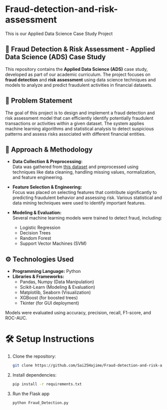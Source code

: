 # Fraud-detection-and-risk-assessment
This is our Applied Data Science Case Study Project

## 🚨 Fraud Detection & Risk Assessment - Applied Data Science (ADS) Case Study

This repository contains the **Applied Data Science (ADS)** case study, developed as part of our academic curriculum. The project focuses on **fraud detection** and **risk assessment** using data science techniques and models to analyze and predict fraudulent activities in financial datasets.

## 🧠 Problem Statement

The goal of this project is to design and implement a fraud detection and risk assessment model that can efficiently identify potentially fraudulent transactions or activities within a given dataset. The system applies machine learning algorithms and statistical analysis to detect suspicious patterns and assess risks associated with different financial entities.

## 🔬 Approach & Methodology

- **Data Collection & Preprocessing:**  
  Data was gathered from [this dataset](https://www.kaggle.com/datasets/dhanushnarayananr/credit-card-fraud) and preprocessed using techniques like data cleaning, handling missing values, normalization, and feature engineering.

- **Feature Selection & Engineering:**  
  Focus was placed on selecting features that contribute significantly to predicting fraudulent behavior and assessing risk. Various statistical and data mining techniques were used to identify important features.

- **Modeling & Evaluation:**  
  Several machine learning models were trained to detect fraud, including:
  - Logistic Regression
  - Decision Trees
  - Random Forest
  - Support Vector Machines (SVM)
    

## ⚙️ Technologies Used

- **Programming Language:** Python
- **Libraries & Frameworks:**
  - Pandas, Numpy (Data Manipulation)
  - Scikit-Learn (Modeling & Evaluation)
  - Matplotlib, Seaborn (Visualization)
  - XGBoost (for boosted trees)
  - Tkinter (for GUI deployment)

Models were evaluated using accuracy, precision, recall, F1-score, and ROC-AUC.

# 🛠️ Setup Instructions
1. Clone the repository:
   ```bash
   git clone https://github.com/Sai25Hajime/Fraud-detection-and-risk-assessment.git
2. Install dependencies:
   ```bash
   pip install -r requirements.txt
3. Run the Flask app
   ```bash
   python Fraud_Detection.py

